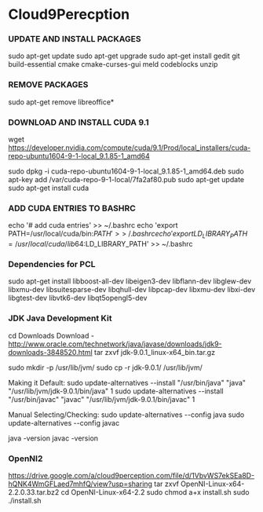 # Cloud9Perecption

### UPDATE AND INSTALL PACKAGES ###
sudo apt-get update
sudo apt-get upgrade
sudo apt-get install gedit git build-essential cmake cmake-curses-gui meld codeblocks unzip

### REMOVE PACKAGES ###
sudo apt-get remove libreoffice*

### DOWNLOAD AND INSTALL CUDA 9.1 ###
wget https://developer.nvidia.com/compute/cuda/9.1/Prod/local_installers/cuda-repo-ubuntu1604-9-1-local_9.1.85-1_amd64

sudo dpkg -i cuda-repo-ubuntu1604-9-1-local_9.1.85-1_amd64.deb
sudo apt-key add /var/cuda-repo-9-1-local/7fa2af80.pub
sudo apt-get update
sudo apt-get install cuda

### ADD CUDA ENTRIES TO BASHRC ###
echo '# add cuda entries' >> ~/.bashrc
echo 'export PATH=/usr/local/cuda/bin:$PATH' >> ~/.bashrc
echo 'export LD_LIBRARY_PATH=/usr/local/cuda/lib64:$LD_LIBRARY_PATH' >> ~/.bashrc

### Dependencies for PCL ###
sudo apt-get install libboost-all-dev libeigen3-dev libflann-dev libglew-dev libxmu-dev libsuitesparse-dev libqhull-dev libpcap-dev libxmu-dev libxi-dev libgtest-dev libvtk6-dev libqt5opengl5-dev

### JDK Java Development Kit ###
cd Downloads
Download - http://www.oracle.com/technetwork/java/javase/downloads/jdk9-downloads-3848520.html
tar zxvf jdk-9.0.1_linux-x64_bin.tar.gz 

sudo mkdir -p /usr/lib/jvm/
sudo cp -r jdk-9.0.1/ /usr/lib/jvm/

Making it Default:
sudo update-alternatives --install "/usr/bin/java" "java" "/usr/lib/jvm/jdk-9.0.1/bin/java" 1
sudo update-alternatives --install "/usr/bin/javac" "javac" "/usr/lib/jvm/jdk-9.0.1/bin/javac" 1

Manual Selecting/Checking:
sudo update-alternatives --config java
sudo update-alternatives --config javac

java -version
javac -version


### OpenNI2 ###

https://drive.google.com/a/cloud9perception.com/file/d/1VbvWS7ekSEa8D-hQNK4WmGFLaed7mhfQ/view?usp=sharing
tar zxvf OpenNI-Linux-x64-2.2.0.33.tar.bz2
cd OpenNI-Linux-x64-2.2
sudo chmod a+x install.sh
sudo ./install.sh








